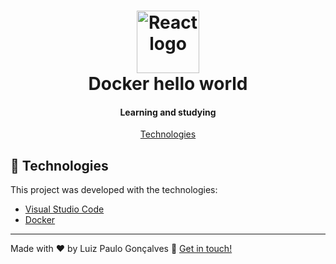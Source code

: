 <h1 align="center">
    <img alt="React logo" width="100px" height="100px" src="https://github.com/luizpaulogroup/github-readme/blob/master/images/docker.png" />
    <br>
    Docker hello world
</h1>

<h4 align="center">Learning and studying</h4>

<p align="center">
  <a href="#rocket-technologies">Technologies</a>
</p>

## :rocket: Technologies

This project was developed with the technologies:

-  [Visual Studio Code](https://code.visualstudio.com/)
-  [Docker](https://www.docker.com/)

---

Made with :heart: by Luiz Paulo Gonçalves :wave: [Get in touch!](https://www.linkedin.com/in/luiz-paulo/)
